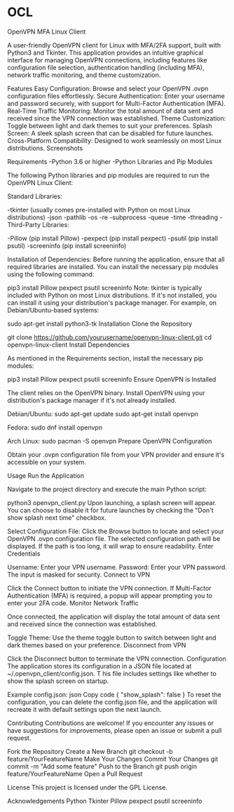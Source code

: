 # OCL

OpenVPN MFA Linux Client 

A user-friendly OpenVPN client for Linux with MFA/2FA support, built with Python3 and Tkinter. This application provides an intuitive graphical interface for 
managing OpenVPN connections, including features like configuration file selection, authentication handling (including MFA), network traffic monitoring, 
and theme customization.

Features
Easy Configuration: Browse and select your OpenVPN .ovpn configuration files effortlessly.
Secure Authentication: Enter your username and password securely, with support for Multi-Factor Authentication (MFA).
Real-Time Traffic Monitoring: Monitor the total amount of data sent and received since the VPN connection was established.
Theme Customization: Toggle between light and dark themes to suit your preferences.
Splash Screen: A sleek splash screen that can be disabled for future launches.
Cross-Platform Compatibility: Designed to work seamlessly on most Linux distributions.
Screenshots


Requirements
-Python 3.6 or higher
-Python Libraries and Pip Modules

The following Python libraries and pip modules are required to run the OpenVPN Linux Client:

Standard Libraries:

-tkinter (usually comes pre-installed with Python on most Linux distributions)
-json
-pathlib
-os
-re
-subprocess
-queue
-time
-threading
-Third-Party Libraries:

-Pillow (pip install Pillow)
-pexpect (pip install pexpect)
-psutil (pip install psutil)
-screeninfo (pip install screeninfo)

Installation of Dependencies:
Before running the application, ensure that all required libraries are installed. 
You can install the necessary pip modules using the following command:


pip3 install Pillow pexpect psutil screeninfo
Note: tkinter is typically included with Python on most Linux distributions. 
If it's not installed, you can install it using your distribution's package manager. 
For example, on Debian/Ubuntu-based systems:


sudo apt-get install python3-tk
Installation
Clone the Repository


git clone https://github.com/yourusername/openvpn-linux-client.git
cd openvpn-linux-client
Install Dependencies

As mentioned in the Requirements section, install the necessary pip modules:


pip3 install Pillow pexpect psutil screeninfo
Ensure OpenVPN is Installed

The client relies on the OpenVPN binary. Install OpenVPN using your distribution's package manager if it's not already installed.

Debian/Ubuntu:
sudo apt-get update
sudo apt-get install openvpn

Fedora:
sudo dnf install openvpn

Arch Linux:
sudo pacman -S openvpn
Prepare OpenVPN Configuration

Obtain your .ovpn configuration file from your VPN provider and ensure it's accessible on your system.

Usage
Run the Application

Navigate to the project directory and execute the main Python script:

python3 openvpn_client.py
Upon launching, a splash screen will appear. You can choose to disable it for future launches by checking the "Don't show splash next time" checkbox.

Select Configuration File:
Click the Browse button to locate and select your OpenVPN .ovpn configuration file.
The selected configuration path will be displayed. If the path is too long, it will wrap to ensure readability.
Enter Credentials

Username: Enter your VPN username.
Password: Enter your VPN password. The input is masked for security.
Connect to VPN

Click the Connect button to initiate the VPN connection.
If Multi-Factor Authentication (MFA) is required, a popup will appear prompting you to enter your 2FA code.
Monitor Network Traffic

Once connected, the application will display the total amount of data sent and received since the connection was established.

Toggle Theme:
Use the theme toggle button to switch between light and dark themes based on your preference.
Disconnect from VPN

Click the Disconnect button to terminate the VPN connection.
Configuration
The application stores its configuration in a JSON file located at ~/.openvpn_client/config.json. T
his file includes settings like whether to show the splash screen on startup.

Example config.json:
json
Copy code
{
    "show_splash": false
}
To reset the configuration, you can delete the config.json file, and the application will recreate it with default settings upon the next launch.

Contributing
Contributions are welcome! If you encounter any issues or have suggestions for improvements, please open an issue or submit a pull request.

Fork the Repository
Create a New Branch
git checkout -b feature/YourFeatureName
Make Your Changes
Commit Your Changes
git commit -m "Add some feature"
Push to the Branch
git push origin feature/YourFeatureName
Open a Pull Request

License
This project is licensed under the GPL License.

Acknowledgements
Python
Tkinter
Pillow
pexpect
psutil
screeninfo

